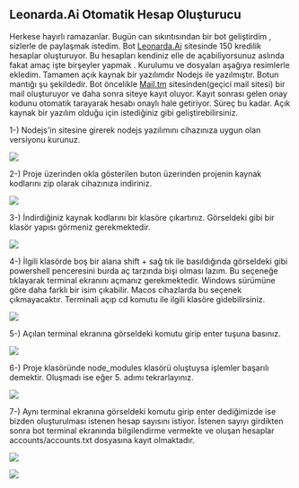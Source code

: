 ## **Leonarda.Ai Otomatik Hesap Oluşturucu**

Herkese hayırlı ramazanlar. Bugün can sıkıntısından bir bot geliştirdim , sizlerle de paylaşmak istedim. Bot [Leonarda.Ai](http://https://leonardo.ai/ "Leonarda.Ai") sitesinde 150 kredilik hesaplar oluşturuyor. Bu hesapları kendiniz elle de açabiliyorsunuz aslında fakat amaç işte birşeyler yapmak  . Kurulumu ve dosyaları aşağıya resimlerle ekledim. Tamamen açık kaynak bir yazılımdır Nodejs ile yazılmıştır. Botun mantığı şu şekildedir. Bot öncelikle [Mail.tm](https://mail.tm/tr/ "Mail.tm") sitesinden(geçici mail sitesi) bir mail oluşturuyor ve daha sonra siteye kayıt oluyor. Kayıt sonrası gelen onay kodunu otomatik tarayarak hesabı onaylı hale getiriyor. Süreç bu kadar. Açık kaynak bir yazılım olduğu için istediğiniz gibi geliştirebilirsiniz.

1-) Nodejs'in sitesine girerek nodejs yazılımını cihazınıza uygun olan versiyonu kurunuz.

![](https://i.hizliresim.com/sndqdkv.jpg)

2-) Proje üzerinden okla gösterilen buton üzerinden projenin kaynak kodlarını zip olarak cihazınıza indiriniz.

![](https://i.hizliresim.com/2if12gy.jpg)

3-) İndirdiğiniz kaynak kodlarını bir klasöre çıkartınız. Görseldeki gibi bir klasör yapısı görmeniz gerekmektedir.

![](https://cdn.r10.net/editor/118847/1593216264.png)

4-) İlgili klasörde boş bir alana shift + sağ tık ile basıldığında görseldeki gibi powershell penceresini burda aç tarzında bişi olması lazım. Bu seçeneğe tıklayarak terminal ekranını açmanız gerekmektedir. Windows sürümüne göre daha farklı bir isim çıkabilir. Macos cihazlarda bu seçenek çıkmayacaktır. Terminali açıp cd komutu ile ilgili klasöre gidebilirsiniz.

![](https://cdn.r10.net/editor/118847/470172162.png)

5-) Açılan terminal ekranına görseldeki komutu girip enter tuşuna basınız.

![](https://cdn.r10.net/editor/118847/611286571.png)

6-) Proje klasöründe node_modules klasörü oluştuysa işlemler başarılı demektir. Oluşmadı ise eğer 5. adımı tekrarlayınız.

![](https://cdn.r10.net/editor/118847/1503384854.png)

7-) Aynı terminal ekranına görseldeki komutu girip enter dediğimizde ise bizden oluşturulması istenen hesap sayısını istiyor. İstenen sayıyı girdikten sonra bot terminal ekranında bilgilendirme vermekte ve oluşan hesaplar accounts/accounts.txt dosyasına kayıt olmaktadır.

![](https://cdn.r10.net/editor/118847/3822464446.png)

![](https://cdn.r10.net/editor/118847/2882215808.png)
